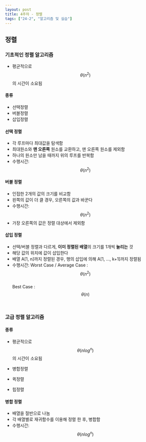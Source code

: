 ```yaml
---
layout: post
title: 4주차 - 정렬
tags: ["24-2", "알고리즘 및 실습"]
---
```


## 정렬

### 기초적인 정렬 알고리즘

- 평균적으로 $$ θ(n^2)$$의 시간이 소요됨

#### 종류

- 선택정렬
- 버블정렬
- 삽입정렬

#### 선택 정렬

- 각 루프마다 최대값을 탐색함
- 최대원소와 **맨 오른쪽** 원소를 교환하고, 맨 오른쪽 원소를 제외함
- 하나의 원소만 남을 때까지 위의 루프를 반복함
- 수행시간: $$ θ(n^2)$$

#### 버블 정렬

- 인접한 2개의 값의 크기를 비교함
- 왼쪽의 값이 더 클 경우, 오른쪽의 값과 바꾼다
- 수행시간: $$ θ(n^2)$$
- 가장 오른쪽의 값은 정렬 대상에서 제외함

#### 삽입 정렬

- 선택/버블 정렬과 다르게, **이미 정렬된 배열**의 크기를 1개씩 **늘리는** 것
- 해당 값의 위치에 값이 삽입한다
- 배열 A[1, n]까지 정렬된 경우, 행의 삽입에 의해 A[1, ..., k+1]까지 정렬됨
- 수행시간:
  Worst Case / Average Case : $$θ(n^2)$$<br>Best Case : $$θ(n)$$

<br>

### 고급 정렬 알고리즘

#### 종류

- 평균적으로 $$θ(nlog^n)$$의 시간이 소요됨

- 병합정렬
- 퀵정렬
- 힙정렬

#### 병합 정렬

- 배열을 절반으로 나눔
- 각 배열별로 재귀함수를 이용해 정렬 한 후, 병합함
- 수행시간: $$θ(nlog^n)$$


